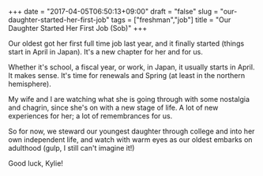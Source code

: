 +++
date = "2017-04-05T06:50:13+09:00"
draft = "false"
slug = "our-daughter-started-her-first-job"
tags = ["freshman","job"]
title = "Our Daughter Started Her First Job (Sob)"
+++

Our oldest got her first full time job last year, and it finally started (things start in April in Japan). It's a new chapter for her and for us. 

<!--more-->

Whether it's school, a fiscal year, or work, in Japan, it usually starts in April. It makes sense. It's time for renewals and Spring (at least in the northern hemisphere). 

My wife and I are watching what she is going through with some nostalgia and chagrin, since she's on with a new stage of life. A lot of new experiences for her; a lot of remembrances for us. 

So for now, we steward our youngest daughter through college and into her own independent life, and watch with warm eyes as our oldest embarks on adulthood (gulp, I still can't imagine it!) 

Good luck, Kylie! 

